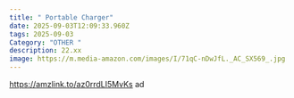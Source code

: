 ```yaml
---
title: " Portable Charger"
date: 2025-09-03T12:09:33.960Z
tags: 2025-09-03
Category: "OTHER "
description: 22.xx
image: https://m.media-amazon.com/images/I/71qC-nDwJfL._AC_SX569_.jpg
---
```

https://amzlink.to/az0rrdLI5MvKs ad